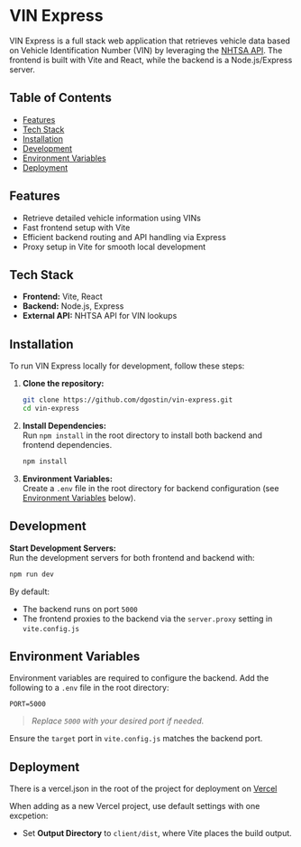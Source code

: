 # VIN Express

VIN Express is a full stack web application that retrieves vehicle data based on Vehicle Identification Number (VIN) by leveraging the [NHTSA API](https://vpic.nhtsa.dot.gov/api/). The frontend is built with Vite and React, while the backend is a Node.js/Express server.

## Table of Contents

- [Features](#features)
- [Tech Stack](#tech-stack)
- [Installation](#installation)
- [Development](#development)
- [Environment Variables](#environment-variables)
- [Deployment](#deployment)

## Features

- Retrieve detailed vehicle information using VINs
- Fast frontend setup with Vite
- Efficient backend routing and API handling via Express
- Proxy setup in Vite for smooth local development

## Tech Stack

- **Frontend:** Vite, React
- **Backend:** Node.js, Express
- **External API:** NHTSA API for VIN lookups

## Installation

To run VIN Express locally for development, follow these steps:

1. **Clone the repository:**

   ```bash
   git clone https://github.com/dgostin/vin-express.git
   cd vin-express
   ```

2. **Install Dependencies:**  
   Run `npm install` in the root directory to install both backend and frontend dependencies.

   ```bash
   npm install
   ```

3. **Environment Variables:**  
   Create a `.env` file in the root directory for backend configuration (see [Environment Variables](#environment-variables) below).

## Development

**Start Development Servers:**  
 Run the development servers for both frontend and backend with:

```bash
npm run dev
```

By default:

- The backend runs on port `5000`
- The frontend proxies to the backend via the `server.proxy` setting in `vite.config.js`

## Environment Variables

Environment variables are required to configure the backend. Add the following to a `.env` file in the root directory:

```env
PORT=5000
```

> _Replace `5000` with your desired port if needed._

Ensure the `target` port in `vite.config.js` matches the backend port.

## Deployment

There is a vercel.json in the root of the project for deployment on [Vercel](https://vercel.com/)

When adding as a new Vercel project, use default settings with one excpetion:

- Set **Output Directory** to `client/dist`, where Vite places the build output.
